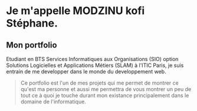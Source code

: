 # Je m'appelle MODZINU kofi Stéphane.
## Mon portfolio

Etudiant en BTS Services Informatiques aux Organisations (SIO) option 
Solutions Logicielles et Applications Métiers (SLAM) à l'ITIC Paris, je suis entrain de me developper dans le monde du developpement web. 

> Ce portfolio est l'un de mes projets qui me permet de montrer ce qu'est ma personne et aussi me permettra de vous montrer un peu de tout ce à quoi je touche durant mon existance principalement dans le domaine de l'informatique.


